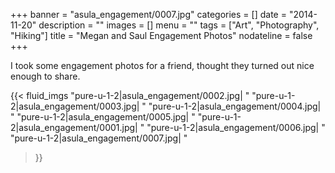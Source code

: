 +++
banner = "asula_engagement/0007.jpg"
categories = []
date = "2014-11-20"
description = ""
images = []
menu = ""
tags = ["Art", "Photography", "Hiking"]
title = "Megan and Saul Engagement Photos"
nodateline = false
+++

I took some engagement photos for a friend, thought they turned out nice enough to share.

{{< fluid_imgs 
  "pure-u-1-2|asula_engagement/0002.jpg| "
  "pure-u-1-2|asula_engagement/0003.jpg| "
  "pure-u-1-2|asula_engagement/0004.jpg| "
  "pure-u-1-2|asula_engagement/0005.jpg| "
  "pure-u-1-2|asula_engagement/0001.jpg| "
  "pure-u-1-2|asula_engagement/0006.jpg| "
  "pure-u-1-2|asula_engagement/0007.jpg| "

>}}
